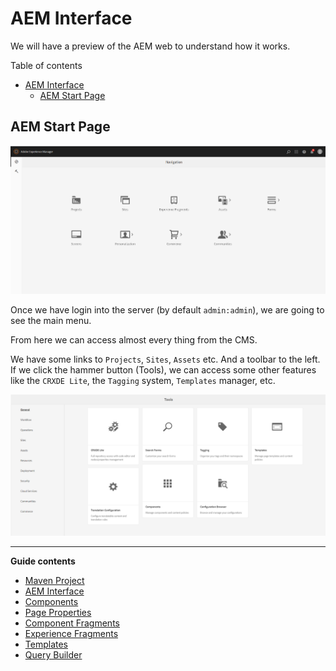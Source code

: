 # AEM Interface

We will have a preview of the AEM web to understand how it works.

Table of contents

- [AEM Interface](#aem-interface)
  - [AEM Start Page](#aem-start-page)

## AEM Start Page

![aem_start](assets/aem_start.png)

Once we have login into the server (by default `admin:admin`), we are going to see the main menu.

From here we can access almost every thing from the CMS.

We have some links to `Projects`, `Sites`, `Assets` etc. And a toolbar to the left. If we click the hammer button (Tools), we can access some other features like the `CRXDE Lite`, the `Tagging` system, `Templates` manager, etc.

![aem_tools](assets/aem_tools.png)


---

**Guide contents**
- [Maven Project](../1_maven_project/Readme.md)
- [AEM Interface](../2_aem_interface/Readme.md)
- [Components](../3_components/Readme.md)
- [Page Properties](../4_page_properties/Readme.md)
- [Component Fragments](../5_component_fragments/Readme.md)
- [Experience Fragments](../6_experience_fragments/Readme.md)
- [Templates](../7_templates/Readme.md)
- [Query Builder](../8_query_builder/Readme.md)